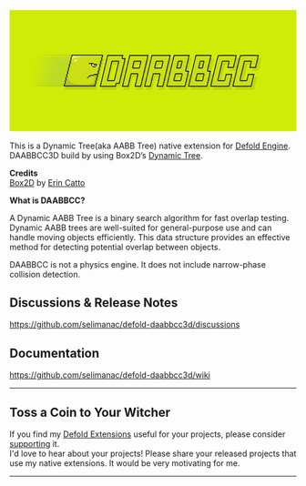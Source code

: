 
![DAABBCC3D](/.github/header830.png?raw=true)

This is a Dynamic Tree(aka AABB Tree) native extension for [Defold Engine](https://www.defold.com/).    
DAABBCC3D build by using Box2D’s [Dynamic Tree](https://box2d.org/documentation/md_collision.html#autotoc_md46).  



**Credits**  
[Box2D](https://github.com/erincatto/box2d) by  [Erin Catto](https://x.com/erin_catto)  


**What is DAABBCC?**

A Dynamic AABB Tree is a binary search algorithm for fast overlap testing. Dynamic AABB trees are well-suited for general-purpose use and can handle moving objects efficiently. This data structure provides an effective method for detecting potential overlap between objects.  

DAABBCC is not a physics engine. It does not include narrow-phase collision detection.  



## Discussions & Release Notes

https://github.com/selimanac/defold-daabbcc3d/discussions

## Documentation

https://github.com/selimanac/defold-daabbcc3d/wiki 

---

## Toss a Coin to Your Witcher
If you find my [Defold Extensions](https://github.com/selimanac) useful for your projects, please consider [supporting](https://github.com/sponsors/selimanac) it.  
I'd love to hear about your projects! Please share your released projects that use my native extensions. It would be very motivating for me.


---


